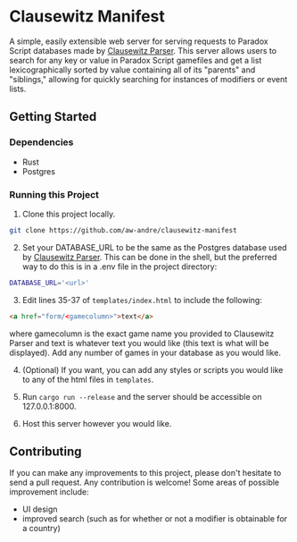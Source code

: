 # Clausewitz Manifest

A simple, easily extensible web server for serving requests to Paradox Script databases made by [Clausewitz Parser](https://github.com/aw-andre/clausewitz-parser).
This server allows users to search for any key or value in Paradox Script gamefiles and get a list lexicographically sorted by value containing all of its "parents" and "siblings," allowing for quickly searching for instances of modifiers or event lists.

## Getting Started

### Dependencies

- Rust
- Postgres

### Running this Project

1. Clone this project locally.

```bash
git clone https://github.com/aw-andre/clausewitz-manifest
```

2. Set your DATABASE_URL to be the same as the Postgres database used by [Clausewitz Parser](https://github.com/aw-andre/clausewitz-parser). This can be done in the shell, but the preferred way to do this is in a .env file in the project directory:

```bash
DATABASE_URL='<url>'
```

3. Edit lines 35-37 of `templates/index.html` to include the following:

```html
<a href="form/<gamecolumn>">text</a>
```

where gamecolumn is the exact game name you provided to Clausewitz Parser and text is whatever text you would like (this text is what will be displayed). Add any number of games in your database as you would like.

4. (Optional) If you want, you can add any styles or scripts you would like to any of the html files in `templates`.

5. Run `cargo run --release` and the server should be accessible on 127.0.0.1:8000.

6. Host this server however you would like.

## Contributing

If you can make any improvements to this project, please don't hesitate to send a pull request. Any contribution is welcome!
Some areas of possible improvement include:

- UI design
- improved search (such as for whether or not a modifier is obtainable for a country)
